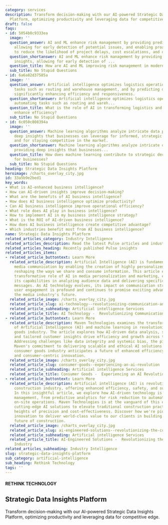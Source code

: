 ```yaml
---
category: services
description: Transform decision-making with our AI-powered Strategic Data Insights
  Platform, optimizing productivity and leveraging data for competitive edge.
draft: false
faqs:
- id: 5054b8c9333ea
  image: ''
  question_answer: AI and ML enhance risk management by providing predictive insights,
    allowing for early detection of potential issues, and enabling proactive measures
    to reduce the likelihood of project delays, cost escalations, and onsite hazards.
  question_shortanswer: AI and ML enhance risk management by providing predictive
    insights, allowing for early detection of ...
  question_title: How are AI and ML improving risk management in modern construction?
  sub_title: No Stupid Questions
- id: 6a6a82d37585a
  image: ''
  question_answer: Artificial intelligence optimizes logistics operations by automating
    tasks such as routing and warehouse management, and by predicting demand, thus
    significantly enhancing efficiency and responsiveness.
  question_shortanswer: Artificial intelligence optimizes logistics operations by
    automating tasks such as routing and wareh...
  question_title: What is the role of AI in transforming logistics and how does it
    enhance efficiency?
  sub_title: No Stupid Questions
- id: 6c050c808394a
  image: ''
  question_answer: Machine learning algorithms analyze intricate data patterns, providing
    deep insights that businesses can leverage for informed, strategic decision-making
    and for staying competitive in the market.
  question_shortanswer: Machine learning algorithms analyze intricate data patterns,
    providing deep insights that businesses...
  question_title: How does machine learning contribute to strategic decision-making
    for businesses?
  sub_title: No Stupid Questions
heading: Strategic Data Insights Platform
heroimage: /charts_overlay_city.jpg
id: 33a5b9e2bed1
key_words:
- What is AI-enhanced business intelligence?
- How can AI-driven insights improve decision-making?
- What are the benefits of AI business intelligence?
- How does AI business intelligence optimize productivity?
- Can AI business intelligence improve operational efficiency?
- What role does AI play in business intelligence?
- How to implement AI in my business intelligence strategy?
- What is the ROI of AI-driven business intelligence?
- How does AI business intelligence create competitive advantage?
- Which industries benefit most from AI business intelligence?
name: Strategic Data Insights Platform
related_articles_category: Industry Intelligence
related_articles_description: Read the latest Pulse articles and industry insights.
related_articles_heading: Recently published Pulse insights
related_articles_items:
- related_article_buttontext: Learn More
  related_article_description: Artificial Intelligence (AI) is fundamentally changing
    media communication by enabling the creation of highly personalized content and
    reshaping the ways we share and consume information. This article examines the
    transformative role of AI in media personalization and marketing, emphasizing
    its capabilities in analyzing audience data and delivering specifically tailored
    messages. As AI technology evolves, its impact on communication strategies and
    user engagement is profound and continues to promise exciting advancements for
    the media industry's future.
  related_article_image: /charts_overlay_city.jpg
  related_article_slug: ai-technology--revolutionizing-communication-and-media
  related_article_subheading: Artificial intelligence Services
  related_article_title: AI Technology -  Revolutionizing Communication and Media
- related_article_buttontext: Learn More
  related_article_description: Maven Technologies examines the transformative role
    of Artificial Intelligence (AI) and machine learning in revolutionizing the consumer
    goods industry. The article explores how AI-driven data analysis, smart manufacturing,
    and tailored customer insights drive efficiency and growth across the sector.
    Addressing challenges like data integrity and systemic bias, the piece highlights
    Maven's commitment to delivering scalable and ethical AI solutions. With AI, the
    consumer goods industry anticipates a future of enhanced efficiency, responsiveness,
    and consumer-centric innovation.
  related_article_image: /charts_overlay_city.jpg
  related_article_slug: consumer-goods--experiencing-an-ai-revolution
  related_article_subheading: Artificial intelligence Services
  related_article_title: Consumer Goods -  Experiencing an AI Revolution
- related_article_buttontext: Learn More
  related_article_description: Artificial intelligence (AI) is revolutionizing the
    construction industry, offering enhanced efficiency, safety, and sustainability.
    In this insightful article, we explore how AI-driven technology is reshaping project
    management, from predictive analytics for risk reduction to automation that transforms
    on-site operations. Maven Technologies is at the vanguard of this evolution, providing
    cutting-edge AI solutions to elevate traditional construction practices to new
    heights of precision and cost-effectiveness. Discover how we're pioneering intelligent
    innovation to deliver world-class value to our clients in building the AI-powered
    future of construction.
  related_article_image: /charts_overlay_city.jpg
  related_article_slug: ai-engineered-solutions--revolutionizing-the-construction-industry
  related_article_subheading: Artificial intelligence Services
  related_article_title: AI-Engineered Solutions -  Revolutionizing the Construction
    Industry
related_articles_subheading: Industry Intelligence
slug: strategic-data-insights-platform
sub_category: artificial-intelligence
sub_heading: Rethink Technology
tags: ''
---
```


#### RETHINK TECHNOLOGY
## Strategic Data Insights Platform
Transform decision-making with our AI-powered Strategic Data Insights Platform, optimizing productivity and leveraging data for competitive edge.